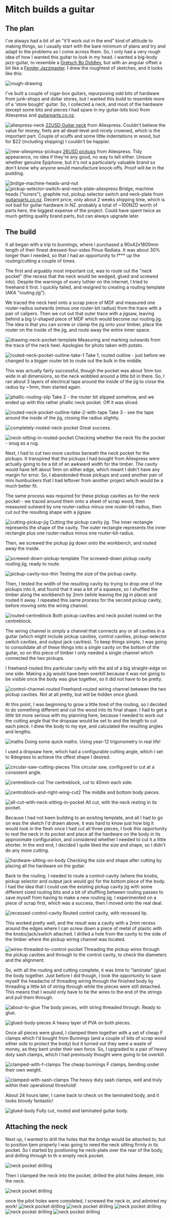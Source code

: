 # Mitch builds a guitar

## The plan

I've always had a bit of an "it'll work out in the end" kind of attitude to making things, so I usually start with the bare minimum of plans and try and adapt to the problems as I come across them. So, I only had a very rough idea of how I wanted this guitar to look in my head. I wanted a big-body jazz-guitar, to resemble a [Gretsch Bo Diddley](http://www.gretschguitars.com/gear/build/solid-body/g6138-bo-diddley-filter-tron-pickups-firebird-red), but with an angular offset a bit like a [Fender Jazzmaster](https://shop.fender.com/en/intl/electric-guitars/jazzmaster/standard-jazzmaster-hh/0149500505.html#start=1). I drew the roughtest of sketches, and it looks like this:

![rough-drawing](rough-drawing.jpg)

I've built a couple of cigar-box guitars, repurposing odd bits of hardware from junk-shops and dollar stores, but I wanted this build to resemble more of a 'store bought' guitar. So, I collected a neck, and most of the hardware (except some bits and pieces I had spare in my guitar-bits box) from Aliexpress and [guitarparts.co.nz](https://www.guitarparts.co.nz/).

![aliexpress-neck](aliexpress-neck.jpg)
[22USD Guitar neck](https://www.aliexpress.com/item/Maple-rosewood-Guitar-Neck-22-Frets-on-Rosewood-Strat-Shred-Neck-Guitar/32826808102.html) from Aliexpress. Couldn't believe the value for money, frets are all dead-level and nicely crowned, which is the important part. Couple of scuffs and some little indentations in wood, but for $22 (including shipping) I couldn't be happier.

![new-aliexpress-pickups](new-aliexpress-pickups.jpg)
[26USD pickups](https://www.aliexpress.com/item/USA-Original-Epip-Pickups-Jazz-Guitar-Metal-pickups-Custom-P90-Pickups-Electric-Guitar-Pickups/32771330658.html?spm=a2g0s.9042311.0.0.Ebiz11) from Aliexpress. Tidy appearance, no idea if they're any good, no way to tell either. Unsure whether genuine Epiphone, but it's not a particularly valuable brand so don't know why anyone would manufacture knock-offs. Proof will be in the pudding.

![brdige-machine-heads-and-nut](brdige-machine-heads-and-nut.jpg)
![pickup-selector-switch-and-neck-plate-aliexpress](pickup-selector-switch-and-neck-plate-aliexpress.jpg)
Bridge, machine heads ("tuners"), graphite nut, pickup selector switch and neck-plate from [guitarparts.co.nz](https://www.guitarparts.co.nz/). Decent price, only about 2 weeks shipping time, which is not bad for guitar hardware in NZ. probably a total of ~100NZD worth of parts here, the biggest expense of the project. Could have spent twice as much getting quality brand parts, but can always upgrade later.

## The build

It all began with a trip to bunnings, where I purchased a 90x42x1800mm length of their finest dressed-four-sides Pinus Radiata. It was about 30% longer than I needed, so that I had an opportunity to f*** up the routing/cutting a couple of times.

The first and arguably most important cut, was to route out the "neck pocket" (the recess that the neck would be wedged, glued and screwed into). Despite the warnings of every luthier on the internet, I tried to freehand it first. I quickly failed, and resigned to creating a routing template (AKA "routing jig").

We traced the neck heel onto a scrap piece of MDF and measured one router-radius outwards (minus one router-bit radius) from the trace with a pair of calipers. Then we cut out that outer trace with a jigsaw, leaving behind a big U-shaped piece of MDF which would become our routing jig. The idea is that you can screw or clamp the jig onto your timber, place the router on the inside of the jig, and route away the entire inner space.

![drawing-neck-pocket-template](drawing-neck-pocket-template.jpg)
Measuring and marking outwards from the trace of the neck heel. Apologies for photo taken with potato.

![routed-neck-pocket-outline-take-1](routed-neck-pocket-outline-take-1.jpg)
Take 1, routed outline - just before we changed to a bigger router bit to route out the bulk in the middle.

This was actually fairly successful, though the pocket was about 1mm too wide in all dimensions, so the neck wobbled around a little bit in there. So, I ran about 3 layers of electrical tape around the inside of the jig to close the radius by ~1mm, then started again.

![phallic-routing-slip](phallic-routing-slip.jpg)
Take 2 - the router bit slipped somehow, and we ended up with this rather phallic neck pocket. Off it was sliced.

![routed-neck-pocket-outline-take-2-with-tape](routed-neck-pocket-outline-take-2-with-tape.jpg)
Take 3 - see the tape around the inside of the jig, closing the radius slightly.

![completely-routed-neck-pocket](completely-routed-neck-pocket.jpg)
Great success.

![neck-sitting-in-routed-pocket](neck-sitting-in-routed-pocket.jpg)
Checking whether the neck fits the pocket - snug as a rug.

Next, I had to cut two more cavities beneath the neck pocket for the pickups. It transpired that the pickups I had bought from Aliexpress were actually going to be a bit of an awkward width for the timber. The cavity would have left about 1mm on either edge, which meant I didn't have any margin for error. So, I abandonded those pickups and used another pair of mini humbuckers that I had leftover from another project which would be a much better fit.

The same process was required for these pickup cavities as for the neck pocket - we traced around them onto a sheet of scrap wood, then measured outward by one router-radius minus one router-bit-radius, then cut out the resulting shape with a jigsaw.

![cutting-pickup-jig](cutting-pickup-jig.jpg)
Cutting the pickup cavity jig. The inner rectangle represents the shape of the cavity. The outer rectangle represents the inner rectangle plus one router-radius minus one router-bit-radius.

Then, we screwed the pickup jig down onto the workbench, and routed away the inside.

![screwed-down-pickup-template](screwed-down-pickup-template.jpg)
The screwed-down pickup cavity routing jig, ready to route.

![pickup-cavity-too-thin](pickup-cavity-too-thin.jpg)
Testing the size of the pickup cavity.

Then, I tested the width of the resulting cavity by trying to drop one of the pickups into it, and found that it was a bit of a squeeze, so I shuffled the timber along the workbench by 2mm (while leaving the jig in place) and routed it away. I repeated this same process for the second pickup cavity, before moving onto the wiring channel.

![routed-centreblock](routed-centreblock.jpg)
Both pickup cavities and neck pocket routed on the centreblock.

The wiring channel is simply a channel that connects any or all cavities in a guitar (which might include pickup cavities, control cavities, pickup-selector switch cavities, and output jack cavities). To keep things simple, I was going to consolidate all of these things into a single cavity on the bottom of the guitar, so on this piece of timber I only needed a single channel which connected the two pickups.

I freehand-routed this particular cavity with the aid of a big straight-edge on one side. Making a jig would have been overkill because it was not going to be visible once the body was glue together, so it did not have to be pretty.

![control-channel-routed](control-channel-routed.jpg)
Freehand-routed wiring channel between the two pickup cavities. Not at all pretty, but will be hidden once glued.

At this point, I was beginning to grow a little tired of the routing, so I decided to do something different and cut the wood into its final shape. I had to get a *little* bit more serious with my planning here, because I needed to work out the cutting angle that the dropsaw would be set to and the length to cut each piece. I drew the body to my eye, and calculated the resulting angles and lengths.

![maths](maths.jpg)
Doing some quick maths. Using year-12 trigonometry in real life!

I used a dropsaw here, which had a configurable cutting angle, which I set to 8degrees to achieve the offest shape I desired.

![circular-saw-cutting-pieces](circular-saw-cutting-pieces.jpg)
This circular saw, configured to cut at a consistent angle.

![centreblock-cut](centreblock-cut.jpg)
The centreblock, cut to 40mm each side.

![centroblock-and-right-wing-cut2](centroblock-and-right-wing-cut2.jpg)
The middle and bottom body pieces.

![all-cut-with-neck-sitting-in-pocket](all-cut-with-neck-sitting-in-pocket.jpg)
All cut, with the neck resting in its pocket.

Because I had not been building to an existing template, and all I had to go on was the sketch I'd drawn above, it was hard to know just how big it would *look* in the flesh once I had cut all three pieces, I took this opportunity to rest the neck in its pocket and place all the hardware on the body in its approximate configuration, and considered whether I needed to cut it a little shorter. In the end end, I decided I quite liked the size and shape, so I didn't do any more cutting.

![hardware-sitting-on-body](hardware-sitting-on-body.jpg)
Checking the size and shape after cutting by placing all the hardware on the guitar.

Back to the routing. I needed to route a control-cavity (where the knobs, pickup selector and output jack would go) for the bottom piece of the body. I had the idea that I could use the existing pickup cavity jig with some different sized routing bits and a bit of shuffling between routing passes to save myself from having to make a new routing jig. I experimented on a piece of scrap first, which was a success, then I moved onto the real deal.

![recessed-control-cavity](recessed-control-cavity.jpg)
Routed control cavity, with recessed lip.

This worked pretty well, and the result was a cavity with a 2mm recess around the edges where I can screw down a piece of metal of plastic with the knobs/jack/switch attached. I drilled a hole from the cavity to the side of the timber where the pickup wiring channel was located.

![wires-threaded-to-control-pocket](wires-threaded-to-control-pocket.jpg)
Threading the pickup wires through the pickup cavities and through to the control cavity, to check the diameters and the alignment.

So, with all the routing and cutting complete, it was time to "laminate" (glue) the body together. Just before I did though, I took the opportunity to save myself the headache of threading wiring through the finished body by threading a little bit of string through while the pieces were still detached. This means that I would only have to tie the wires to the end of the strings and pull them through.

![about-to-glue](about-to-glue.jpg)
The body pieces, with string threaded through. Ready to glue.

![glued-body-pieces](glued-body-pieces.jpg)
A heavy layer of PVA on both pieces.

Once all pieces were glued, I clamped them together with a set of cheap F clamps which I'd bought from Bunnings (and a couple of bits of scrap wood either side to protect the body) but it turned out they were a waste of money, as they bent under their own force. So, I upgraded to a pair of heavy duty sash clamps, which I had previously thought were going to be overkill.

![clamped-with-f-clamps](clamped-with-f-clamps.jpg)
The cheap bunnings F clamps, bending under their own weight.

![clamped-with-sash-clamps](clamped-with-sash-clamps.jpg)
The heavy duty sash clamps, well and truly within their operational threshold!

About 24 hours later, I came back to check on the laminated body, and it looks bloody fantastic!

![glued-body](glued-body.jpg)
Fully cut, routed and laminated guitar body.

## Attaching the neck

Next up, I wanted to drill the holes that the bridge would be attached to, but to position tjem properly I was going to need the neck sitting firmly in its pocket. So I started by positioning he neck-plate over the rear of the body, and drilling through to th e empty neck pocket.

![neck pocket drilling](neck-drill-1.jpg)

Then I clamped the neck into the pocket, drilled the pilot holes deeper, into the neck.

![neck pocket drilling](neck-drill-2.jpg)

once the pilot holes were comoleted, I screwed the neck in, and admired my work!
![neck pocket drilling](neck-drill-3.jpg)
![neck pocket drilling](neck-drill-4.jpg)
![neck pocket drilling](bridge-jig-1.jpg)
![neck pocket drilling](bridge-jig-2.jpg)
![neck pocket drilling](bridge-jig-3.jpg)
